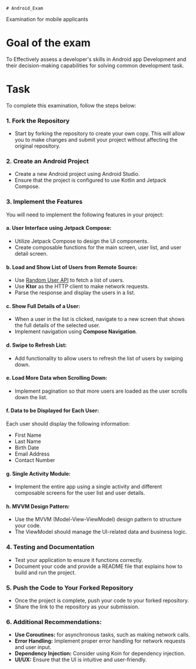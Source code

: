                                                                                  # Android_Exam
Examination for mobile applicants

# **Goal of the exam**

To Effectively assess a developer's skills in Android app Development and their decision-making capabilities for solving common development task.

# **Task**
To complete this examination, follow the steps below:

### 1. Fork the Repository
- Start by forking the repository to create your own copy. This will allow you to make changes and submit your project without affecting the original repository.

### 2. Create an Android Project
- Create a new Android project using Android Studio.
- Ensure that the project is configured to use Kotlin and Jetpack Compose.

### 3. Implement the Features
You will need to implement the following features in your project:

#### a. **User Interface using Jetpack Compose:**
- Utilize Jetpack Compose to design the UI components.
- Create composable functions for the main screen, user list, and user detail screen.

#### b. **Load and Show List of Users from Remote Source:**
- Use [Random User API](https://randomuser.me/) to fetch a list of users.
- Use **Ktor** as the HTTP client to make network requests.
- Parse the response and display the users in a list.

#### c. **Show Full Details of a User:**
- When a user in the list is clicked, navigate to a new screen that shows the full details of the selected user.
- Implement navigation using **Compose Navigation**.

#### d. **Swipe to Refresh List:**
- Add functionality to allow users to refresh the list of users by swiping down.

#### e. **Load More Data when Scrolling Down:**
- Implement pagination so that more users are loaded as the user scrolls down the list.

#### f. **Data to be Displayed for Each User:**
Each user should display the following information:
- First Name
- Last Name
- Birth Date
- Email Address
- Contact Number

#### g. **Single Activity Module:**
- Implement the entire app using a single activity and different composable screens for the user list and user details.

#### h. **MVVM Design Pattern:**
- Use the MVVM (Model-View-ViewModel) design pattern to structure your code.
- The ViewModel should manage the UI-related data and business logic.

### 4. Testing and Documentation
- Test your application to ensure it functions correctly.
- Document your code and provide a README file that explains how to build and run the project.

### 5. Push the Code to Your Forked Repository
- Once the project is complete, push your code to your forked repository.
- Share the link to the repository as your submission.

### 6. Additional Recommendations:
- **Use Coroutines:** for asynchronous tasks, such as making network calls.
- **Error Handling:** Implement proper error handling for network requests and user input.
- **Dependency Injection:** Consider using Koin for dependency injection.
- **UI/UX:** Ensure that the UI is intuitive and user-friendly.
